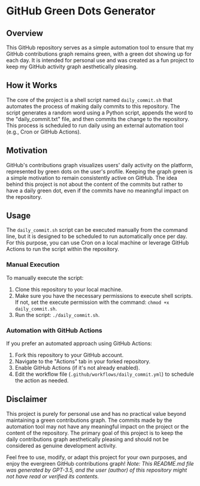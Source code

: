 # GitHub Green Dots Generator

## Overview

This GitHub repository serves as a simple automation tool to ensure that my GitHub contributions graph remains green, with a green dot showing up for each day. It is intended for personal use and was created as a fun project to keep my GitHub activity graph aesthetically pleasing.

## How it Works

The core of the project is a shell script named `daily_commit.sh` that automates the process of making daily commits to this repository. The script generates a random word using a Python script, appends the word to the "daily_commit.txt" file, and then commits the change to the repository. This process is scheduled to run daily using an external automation tool (e.g., Cron or GitHub Actions).

## Motivation

GitHub's contributions graph visualizes users' daily activity on the platform, represented by green dots on the user's profile. Keeping the graph green is a simple motivation to remain consistently active on GitHub. The idea behind this project is not about the content of the commits but rather to have a daily green dot, even if the commits have no meaningful impact on the repository.

## Usage

The `daily_commit.sh` script can be executed manually from the command line, but it is designed to be scheduled to run automatically once per day. For this purpose, you can use Cron on a local machine or leverage GitHub Actions to run the script within the repository.

### Manual Execution

To manually execute the script:

1. Clone this repository to your local machine.
2. Make sure you have the necessary permissions to execute shell scripts. If not, set the execute permission with the command: `chmod +x daily_commit.sh`.
3. Run the script: `./daily_commit.sh`.

### Automation with GitHub Actions

If you prefer an automated approach using GitHub Actions:

1. Fork this repository to your GitHub account.
2. Navigate to the "Actions" tab in your forked repository.
3. Enable GitHub Actions (if it's not already enabled).
4. Edit the workflow file (`.github/workflows/daily_commit.yml`) to schedule the action as needed.

## Disclaimer

This project is purely for personal use and has no practical value beyond maintaining a green contributions graph. The commits made by the automation tool may not have any meaningful impact on the project or the content of the repository. The primary goal of this project is to keep the daily contributions graph aesthetically pleasing and should not be considered as genuine development activity.

Feel free to use, modify, or adapt this project for your own purposes, and enjoy the evergreen GitHub contributions graph!
_Note: This README.md file was generated by GPT-3.5, and the user (author) of this repository might not have read or verified its contents._

